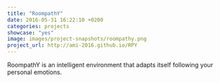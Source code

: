 ```yaml
---
title: "RoompathY"
date: 2016-05-31 16:22:10 +0200
categories: projects
showcase: "yes"
image: images/project-snapshots/roompathy.png
project_url: http://ami-2016.github.io/RPY
---
```


RoompathY is an intelligent environment that adapts itself following your personal emotions.
